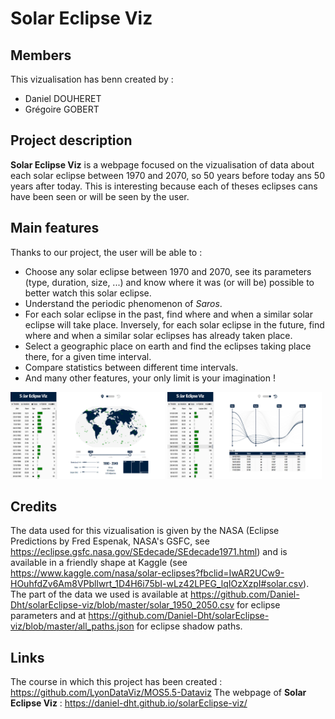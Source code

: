# Solar Eclipse Viz 

## Members

This vizualisation has benn created by :
* Daniel DOUHERET
* Grégoire GOBERT

## Project description

**Solar Eclipse Viz** is a webpage focused on the vizualisation of data about each solar eclipse between 1970 and 2070, so 50 years before today ans 50 years after today. This is interesting because each of theses eclipses cans have been seen or will be seen by the user. 

## Main features

Thanks to our project, the user will be able to :
* Choose any solar eclipse between 1970 and 2070, see its parameters (type, duration, size, ...) and know where it was (or will be) possible to better watch this solar eclipse.
* Understand the periodic phenomenon of *Saros*.
* For each solar eclipse in the past, find where and when a similar solar eclipse will take place. Inversely, for each solar eclipse in the future, find where and when a similar solar eclipses has already taken place.
* Select a geographic place on earth and find the eclipses taking place there, for a given time interval.
* Compare statistics between different time intervals.
* And many other features, your only limit is your imagination !

<img src="https://github.com/Daniel-Dht/solarEclipse-viz/blob/master/images/map_fond.png" width="49%"></img>
<img src="https://github.com/Daniel-Dht/solarEclipse-viz/blob/master/images/saros_fond.png" width="49%"></img>

## Credits

The data used for this vizualisation is given by the NASA (Eclipse Predictions by Fred Espenak, NASA's GSFC, see https://eclipse.gsfc.nasa.gov/SEdecade/SEdecade1971.html) and is available in a friendly shape at Kaggle (see https://www.kaggle.com/nasa/solar-eclipses?fbclid=IwAR2UCw9-HOuhfdZv6Am8VPbllwrt_1D4H6i75bI-wLz42LPEG_lqIOzXzpI#solar.csv). The part of the data we used is available at https://github.com/Daniel-Dht/solarEclipse-viz/blob/master/solar_1950_2050.csv for eclipse parameters and at https://github.com/Daniel-Dht/solarEclipse-viz/blob/master/all_paths.json for eclipse shadow paths.

## Links
The course in which this project has been created : https://github.com/LyonDataViz/MOS5.5-Dataviz
The webpage of **Solar Eclipse Viz** : https://daniel-dht.github.io/solarEclipse-viz/

